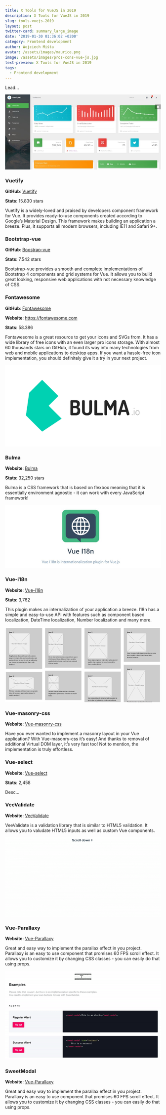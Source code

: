 ```yaml
---
title: X Tools for VueJS in 2019
description: X Tools for VueJS in 2019
slug: tools-vuejs-2019
layout: post
twitter-card: summary_large_image
date: '2019-01-30 01:36:02 +0200'
category: Frontend development
author: Wojciech Miśta
avatar: /assets/images/maurice.png
image: /assets/images/pros-cons-vue-js.jpg
text-preview: X Tools for VueJS in 2019
tags:
  - Frontend development
---
```

Lead...

![](/assets/images/vuetify.jpg)

### Vuetify

**GitHub**: [Vuetify](https://github.com/vuetifyjs/vuetify)

**Stats**: 15.830 stars

Vuetify is a widely-loved and praised by developers component framework for Vue. It provides ready-to-use components created according to Google’s Material Design. This framework makes building an application a breeze. Plus, it supports all modern browsers, including IE11 and Safari 9+. 

### Bootstrap-vue

**GitHub**: [Boostrap-vue](https://github.com/bootstrap-vue/bootstrap-vue)

**Stats**: 7.542 stars

Bootstrap-vue provides a smooth and complete implementations of Bootstrap 4 components and grid systems for Vue. It allows you to build great looking, responsive web applications with not necessary knowledge of CSS. 

### Fontawesome

**GitHub**: [Fontawesome](https://github.com/FortAwesome/vue-fontawesome)

**Website**: https://fontawesome.com

**Stats**: 58.386

Fontawesome is a great resource to get your icons and SVGs from. It has a wide library of free icons with an even larger pro icons storage. With almost 60 thousands stars on GitHub, it found its way into many technologies from web and mobile applications to desktop apps. If you want a hassle-free icon implementation, you should definitely give it a try in your next project.

![](/assets/images/bulma-banner.png)

### Bulma

**Website**: [Bulma](https://bulma.io)

**Stats**: 32,250 stars

Bulma is a CSS framework that is based on flexbox meaning that it is essentially environment agnostic - it can work with every JavaScript framework! 

![](/assets/images/vue-i18n.jpg)

### Vue-i18n

**Website**: [Vue-i18n](https://github.com/kazupon/vue-i18n)

**Stats**: 3,762

This plugin makes an internalization of your application a breeze. I18n has a simple and easy-to-use API with features such as component based localization, DateTime localization, Number localization and many more. 

![](/assets/images/masonry-css.jpg)

### Vue-masonry-css

**Website**: [Vue-masonry-css](https://github.com/paulcollett/vue-masonry-css)

Have you ever wanted to implement a masonry layout in your Vue application? With Vue-masonry-css it’s easy! And thanks to removal of additional Virtual DOM layer, it’s very fast too! Not to mention, the implementation is truly effortless. 

### Vue-select

**Website**: [Vue-select](https://github.com/sagalbot/vue-select)

**Stats**: 2,458

Desc...

### VeeValidate

**Website**: [VeeValidate](https://baianat.github.io/vee-validate/)

VeeValidate is a validation library that is similar to HTML5 validation. It allows you to valudate HTML5 inputs as well as custom Vue components.

![](/assets/images/paralaxy.gif)

### Vue-Parallaxy

**Website**: [Vue-Parallaxy](https://github.com/apertureless/vue-parallax)

Great and easy way to implement the parallax effect in you project. Parallaxy is an easy to use component that promises 60 FPS scroll effect. It allows you to customize it by changing CSS classes - you can easily do that using props.  

![](/assets/images/sweetmodal.gif)

### SweetModal

**Website**: [Vue-Parallaxy](https://github.com/apertureless/vue-parallax)

Great and easy way to implement the parallax effect in you project. Parallaxy is an easy to use component that promises 60 FPS scroll effect. It allows you to customize it by changing CSS classes - you can easily do that using props.
